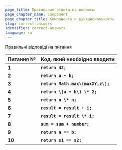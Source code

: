```yaml
---
page_title: Правильные ответы на вопросы
page_chapter_name: component
page_chapter_title: Компоненты и функциональность
slug: correct-answers
identifier: correct-answers
language: ru
---
```



Правильні відповіді на питання

| **Питання №** | **Код, який необхідно вводити**   |
| ------------- | --------------------------------- |
| **1**         | **`return 42;`**                  |
| **2**         | **`return a + b;`**               |
| **3**         | **`return Math.max\(maxXY,z\);`** |
| **4**         | **`return \(a + b\) \* 2;`**      |
| **5**         | **`return n \* n;`**              |
| **6**         | **`result = result + i;`**        |
| **7**         | **`result = result \* i;`**       |
| **8**         | **`sum = sum + number;`**         |
| **9**         | **`return a == b;`**              |
| **10**        | **`return s1 == s2;`**            |